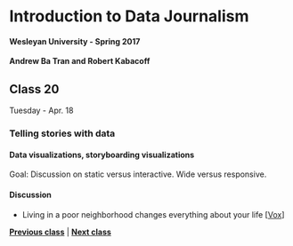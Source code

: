 # Introduction to Data Journalism
  
#### Wesleyan University - Spring 2017
  
**Andrew Ba Tran and Robert Kabacoff**
  
## Class 20
Tuesday - Apr. 18
                             
### Telling stories with data
                             
#### Data visualizations, storyboarding visualizations
                             
Goal: Discussion on static versus interactive. Wide versus responsive.
                             
#### Discussion

    
* Living in a poor neighborhood changes everything about your life [[Vox](http://www.vox.com/2016/6/6/11852640/cartoon-poor-neighborhoods)]

                   
**[Previous class](class19.md)** | **[Next class](class21.md)**
